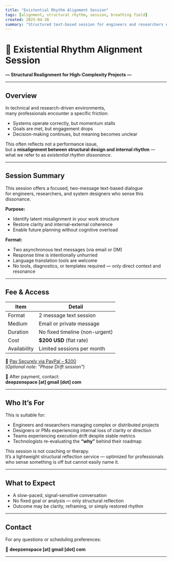 ```yaml
---
title: "Existential Rhythm Alignment Session"
tags: [alignment, structural rhythm, session, breathing field]
created: 2025-04-30
summary: "Structured text-based session for engineers and researchers experiencing misalignment between system architecture and internal workflow rhythm."
---
```


# 🧭 Existential Rhythm Alignment Session  
**— Structural Realignment for High-Complexity Projects —**

---

## Overview

In technical and research-driven environments,  
many professionals encounter a specific friction:

- Systems operate correctly, but momentum stalls  
- Goals are met, but engagement drops  
- Decision-making continues, but meaning becomes unclear

This often reflects not a performance issue,  
but a **misalignment between structural design and internal rhythm** —  
what we refer to as *existential rhythm dissonance*.

---

## Session Summary

This session offers a focused, two-message text-based dialogue  
for engineers, researchers, and system designers who sense this dissonance.

**Purpose:**  
- Identify latent misalignment in your work structure  
- Restore clarity and internal-external coherence  
- Enable future planning without cognitive overload

**Format:**  
- Two asynchronous text messages (via email or DM)  
- Response time is intentionally unhurried  
- Language translation tools are welcome  
- No tools, diagnostics, or templates required — only direct context and resonance

---

## Fee & Access

| Item         | Detail                           |
|--------------|----------------------------------|
| Format       | 2 message text session           |
| Medium       | Email or private message         |
| Duration     | No fixed timeline (non-urgent)   |
| Cost         | **$200 USD** (flat rate)         |
| Availability | Limited sessions per month       |

🔗 [Pay Securely via PayPal – $200](https://www.paypal.com/ncp/payment/CCDKH8GEHRJ76)  
(*Optional note: "Phase Drift session"*)

📩 After payment, contact:  
**deepzenspace [at] gmail [dot] com**

---

## Who It’s For

This is suitable for:

- Engineers and researchers managing complex or distributed projects  
- Designers or PMs experiencing internal loss of clarity or direction  
- Teams experiencing execution drift despite stable metrics  
- Technologists re-evaluating the **“why”** behind their roadmap

This session is not coaching or therapy.  
It’s a lightweight structural reflection service — optimized for professionals  
who sense something is off but cannot easily name it.

---

## What to Expect

- A slow-paced, signal-sensitive conversation  
- No fixed goal or analysis — only structural reflection  
- Outcome may be clarity, reframing, or simply restored rhythm

---

## Contact

For any questions or scheduling preferences:

📩 **deepzenspace [at] gmail [dot] com**

---

